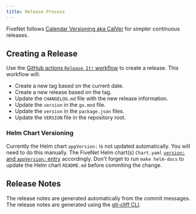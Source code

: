 ```yaml
---
title: Release Process
---
```


FiveNet follows [Calendar Versioning aka CalVer](https://calver.org/) for simpler continuous releases.

## Creating a Release

Use the [GitHub actions `Release It!` workflow](https://github.com/fivenet-app/fivenet/actions/workflows/release-it.yml) to create a release. This workflow will:
- Create a new tag based on the current date.
- Create a new release based on the tag.
- Update the `CHANGELOG.md` file with the new release information.
- Update the `version` in the `go.mod` file.
- Update the `version` in the `package.json` files.
- Update the `VERSION` file in the repository root.

### Helm Chart Versioning

Currently the Helm chart `appVersion:` is not updated automatically. You will need to do this manually.
The FiveNet Helm chart(s) `Chart.yaml` [`version:` and `appVersion:` entry](https://github.com/fivenet-app/charts/blob/main/charts/fivenet/Chart.yaml#L18-24) accordingly.
Don't forget to run `make helm-docs` to update the Helm chart `README.md` before commiting the change.

## Release Notes

The release notes are generated automatically from the commit messages. The release notes are generated using the [git-cliff CLI](https://github.com/orhun/git-cliff).

